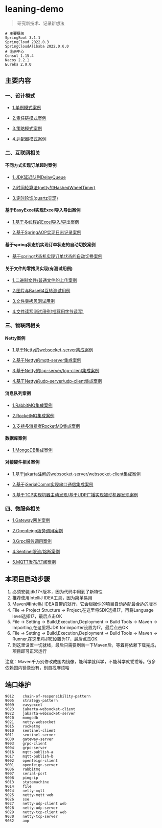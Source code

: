 # leaning-demo

> 研究新技术、记录新想法

```shell
# 主要框架
SpringBoot 3.1.1
SpringCloud 2022.0.3
SpringCloudAlibaba 2022.0.0.0
# 注册中心
Consul 1.15.4
Nacos 2.2.1
Eureka 2.0.0
```

## 主要内容

### 一、设计模式

- [1.单例模式案例](./spring-boot/spring-boot-design-pattern/singleton-pattern)

- [2.责任链模式案例](./spring-boot/spring-boot-design-pattern/chain-of-responsibility-pattern)

- [3.策略模式案例](./spring-boot/spring-boot-design-pattern/strategy-pattern)

- [4.适配器模式案例](./spring-boot/spring-boot-design-pattern/adapter-pattern)

### 二、互联网相关

#### 不同方式实现订单超时案例

- [1.JDK延迟队列DelayQueue](./spring-boot/spring-boot-order-timeout/src/main/java/com/luckykuang/order/delayed)

- [2.时间轮算法(netty的HashedWheelTimer)](./spring-boot/spring-boot-order-timeout/src/main/java/com/luckykuang/order/netty)

- [3.定时轮询(quartz实现)](./spring-boot/spring-boot-order-timeout/src/main/java/com/luckykuang/order/quartz)

#### 基于EasyExcel实现Excel导入导出案例

- [1.基于多线程的Excel导入/导出案例](./spring-boot/spring-boot-easyexcel)

- [2.基于SpringAOP实现日志记录案例](./spring-boot/spring-boot-easyexcel/src/main/java/com/luckykuang/thread/aspect/MarkLogAspect.java)

#### 基于spring状态机实现订单状态的自动切换案例

- [基于spring状态机实现订单状态的自动切换案例](./spring-boot/spring-boot-statemachine)

#### 关于文件的零拷贝实现(有测试用例)

- [1.二进制文件/普通文件的上传案例](./spring-boot/spring-boot-file)

- [2.图片与Base64互转测试用例](./spring-boot/spring-boot-file/src/test/java/com/luckykuang/file/util/FileConvertUtilsTest.java)

- [3.文件零拷贝测试用例](./spring-boot/spring-boot-file/src/test/java/com/luckykuang/file/util/FileCopyUtilsTest.java)

- [4.文件读写测试用例(推荐用字节读写)](./spring-boot/spring-boot-file/src/test/java/com/luckykuang/file/util/FileWriterUtilsTest.java)


### 三、物联网相关

#### Netty案例

- [1.基于Netty的websocket-server集成案例](./spring-boot/spring-boot-netty-websocket)

- [2.基于Netty的mqtt-server集成案例](./spring-boot/spring-boot-netty-mqtt)

- [3.基于Netty的tcp-server/tcp-client集成案例](./spring-boot/spring-boot-netty-tcp)

- [4.基于Netty的udp-server/udp-client集成案例](./spring-boot/spring-boot-netty-udp)

#### 消息队列案例

- [1.RabbitMQ集成案例](./spring-boot/spring-boot-rabbitmq)

- [2.RocketMQ集成案例](./spring-boot/spring-boot-rocketmq)

- [3.支持多消费者RocketMQ集成案例](./spring-boot/spring-boot-multi-rocketmq)

#### 数据库案例

- [1.MongoDB集成案例](./spring-boot/spring-boot-mongodb)

#### 对接硬件相关案例

- [1.基于jakarta注解的websocket-server/websocket-client集成案例](./spring-boot/spring-boot-jakarta-websocket)

- [2.基于jSerialComm实现串口通信集成案例](./spring-boot/spring-boot-serial-port)

- [3.基于TCP实现机器主动发现/基于UDP广播实现被动机器发现案例](./spring-boot/spring-boot-ping-ip)

### 四、微服务相关

- [1.Gateway网关案例](./spring-cloud/spring-cloud-gateway)

- [2.Openfeign服务调用案例](./spring-cloud/spring-cloud-openfeign)

- [3.Grpc服务调用案例](./spring-cloud/spring-cloud-grpc)

- [4.Sentinel限流/熔断案例](./spring-cloud/spring-cloud-alibaba-sentinel)

- [5.MQTT发布/订阅案例](./spring-cloud/spring-cloud-mqtt)

## 本项目启动步骤

1. 必须安装jdk17+版本，因为代码中用到了新特性
2. 推荐使用IntelliJ IDEA工具，因为简单易用
3. Maven用IntelliJ IDEA自带的就行，它会根据你的项目自动适配最合适的版本
4. File -> Project Structure -> Project,在这里将SDK选择17，再将Language level选择17，最后点击OK
5. File -> Setting -> Build,Execution,Deployment -> Build Tools -> Maven -> Importing,在这里将JDK for importer设置为17，最后点击OK
6. File -> Setting -> Build,Execution,Deployment -> Build Tools -> Maven -> Runner,在这里将JRE设置为17，最后点击OK
7. 到这里设置一切就绪，最后只需要刷新一下Maven后，等着将依赖下载完成，项目即可正常运行

注意：Maven千万别修改成国内镜像，能科学就科学，不能科学就乖乖等。很多依赖国内镜像没有，别自找麻烦哈

## 端口维护
```text
9012	chain-of-responsibility-pattern
9005	strategy-pattern
9009	easyexcel
9023	jakarta-websocket-client
9022	jakarta-websocket-server
9020	mongodb
9021	netty-websocket
9015	rocketmq
9010	sentinel-client
9011	sentinel-server
9000	gateway-server
9003	grpc-client
9004	grpc-server
9016	mqtt-publish-a
9017	mqtt-publish-b
9002	openfeign-client
9001	openfeign-server
9006    rabbitmq
9007    serial-port
9008    ping-ip
9013    statemachine
9014    file
9024    netty-mqtt
9025    netty-mqtt web
9026    sse
9027    netty-udp-client web
9028    netty-udp-server
9029    netty-tcp-client web
9030    netty-tcp-server
9032    aop
```
